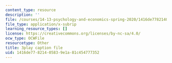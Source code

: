 ```yaml
---
content_type: resource
description: ''
file: /courses/14-13-psychology-and-economics-spring-2020/1416de77821405839e1a81c454777352_5C-Wp6sL8lg.srt
file_type: application/x-subrip
learning_resource_types: []
license: https://creativecommons.org/licenses/by-nc-sa/4.0/
ocw_type: OCWFile
resourcetype: Other
title: 3play caption file
uid: 1416de77-8214-0583-9e1a-81c454777352
---
```

